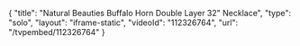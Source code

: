 {
    "title": "Natural Beauties Buffalo Horn Double Layer 32\" Necklace",
    "type": "solo",
    "layout": "iframe-static",
    "videoId": "112326764",
    "url": "\/tvpembed\/112326764"
}